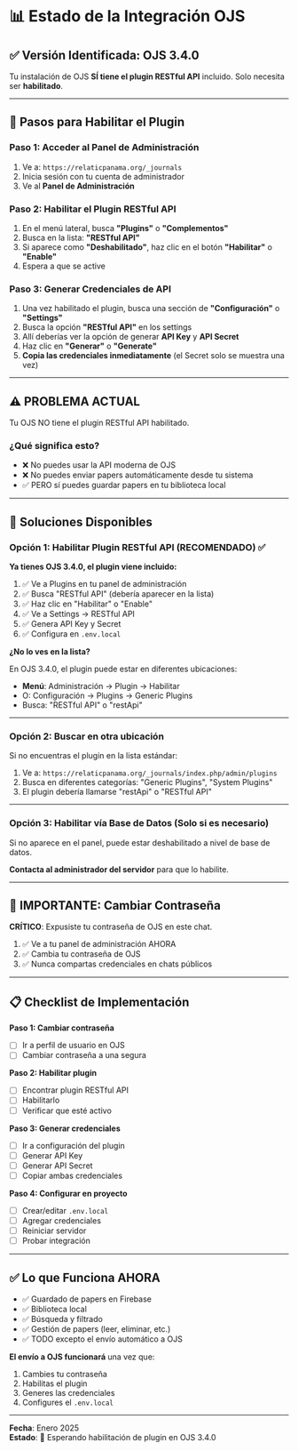 # 📊 Estado de la Integración OJS

## ✅ Versión Identificada: OJS 3.4.0

Tu instalación de OJS **SÍ tiene el plugin RESTful API** incluido. Solo necesita ser **habilitado**.

---

## 🔧 Pasos para Habilitar el Plugin

### Paso 1: Acceder al Panel de Administración

1. Ve a: `https://relaticpanama.org/_journals`
2. Inicia sesión con tu cuenta de administrador
3. Ve al **Panel de Administración**

### Paso 2: Habilitar el Plugin RESTful API

1. En el menú lateral, busca **"Plugins"** o **"Complementos"**
2. Busca en la lista: **"RESTful API"**
3. Si aparece como **"Deshabilitado"**, haz clic en el botón **"Habilitar"** o **"Enable"**
4. Espera a que se active

### Paso 3: Generar Credenciales de API

1. Una vez habilitado el plugin, busca una sección de **"Configuración"** o **"Settings"**
2. Busca la opción **"RESTful API"** en los settings
3. Allí deberías ver la opción de generar **API Key** y **API Secret**
4. Haz clic en **"Generar"** o **"Generate"**
5. **Copia las credenciales inmediatamente** (el Secret solo se muestra una vez)

---

## ⚠️ PROBLEMA ACTUAL

Tu OJS NO tiene el plugin RESTful API habilitado.

### ¿Qué significa esto?

- ❌ No puedes usar la API moderna de OJS
- ❌ No puedes enviar papers automáticamente desde tu sistema
- ✅ PERO sí puedes guardar papers en tu biblioteca local

---

## 🔧 Soluciones Disponibles

### Opción 1: Habilitar Plugin RESTful API (RECOMENDADO) ✅

**Ya tienes OJS 3.4.0, el plugin viene incluido:**

1. ✅ Ve a Plugins en tu panel de administración
2. ✅ Busca "RESTful API" (debería aparecer en la lista)
3. ✅ Haz clic en "Habilitar" o "Enable"
4. ✅ Ve a Settings → RESTful API
5. ✅ Genera API Key y Secret
6. ✅ Configura en `.env.local`

**¿No lo ves en la lista?**

En OJS 3.4.0, el plugin puede estar en diferentes ubicaciones:
- **Menú**: Administración → Plugin → Habilitar
- O: Configuración → Plugins → Generic Plugins
- Busca: "RESTful API" o "restApi"

---

### Opción 2: Buscar en otra ubicación

Si no encuentras el plugin en la lista estándar:

1. Ve a: `https://relaticpanama.org/_journals/index.php/admin/plugins`
2. Busca en diferentes categorías: "Generic Plugins", "System Plugins"
3. El plugin debería llamarse "restApi" o "RESTful API"

---

### Opción 3: Habilitar vía Base de Datos (Solo si es necesario)

Si no aparece en el panel, puede estar deshabilitado a nivel de base de datos.

**Contacta al administrador del servidor** para que lo habilite.

---

## 🚨 IMPORTANTE: Cambiar Contraseña

**CRÍTICO**: Expusiste tu contraseña de OJS en este chat.

1. ✅ Ve a tu panel de administración AHORA
2. ✅ Cambia tu contraseña de OJS
3. ✅ Nunca compartas credenciales en chats públicos

---

## 📋 Checklist de Implementación

**Paso 1: Cambiar contraseña**
- [ ] Ir a perfil de usuario en OJS
- [ ] Cambiar contraseña a una segura

**Paso 2: Habilitar plugin**
- [ ] Encontrar plugin RESTful API
- [ ] Habilitarlo
- [ ] Verificar que esté activo

**Paso 3: Generar credenciales**
- [ ] Ir a configuración del plugin
- [ ] Generar API Key
- [ ] Generar API Secret
- [ ] Copiar ambas credenciales

**Paso 4: Configurar en proyecto**
- [ ] Crear/editar `.env.local`
- [ ] Agregar credenciales
- [ ] Reiniciar servidor
- [ ] Probar integración

---

## ✅ Lo que Funciona AHORA

- ✅ Guardado de papers en Firebase
- ✅ Biblioteca local
- ✅ Búsqueda y filtrado
- ✅ Gestión de papers (leer, eliminar, etc.)
- ✅ TODO excepto el envío automático a OJS

**El envío a OJS funcionará** una vez que:
1. Cambies tu contraseña
2. Habilitas el plugin
3. Generes las credenciales
4. Configures el `.env.local`

---

**Fecha**: Enero 2025  
**Estado**: 🔄 Esperando habilitación de plugin en OJS 3.4.0
